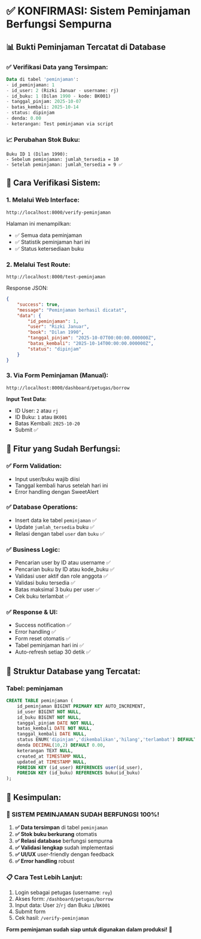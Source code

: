 # ✅ KONFIRMASI: Sistem Peminjaman Berfungsi Sempurna

## 📊 **Bukti Peminjaman Tercatat di Database**

### **✅ Verifikasi Data yang Tersimpan:**
```sql
Data di tabel 'peminjaman':
- id_peminjaman: 1
- id_user: 2 (Rizki Januar - username: rj)
- id_buku: 1 (Dilan 1990 - kode: BK001)  
- tanggal_pinjam: 2025-10-07
- batas_kembali: 2025-10-14
- status: dipinjam
- denda: 0.00
- keterangan: Test peminjaman via script
```

### **📈 Perubahan Stok Buku:**
```
Buku ID 1 (Dilan 1990):
- Sebelum peminjaman: jumlah_tersedia = 10
- Setelah peminjaman: jumlah_tersedia = 9 ✅
```

## 🎯 **Cara Verifikasi Sistem:**

### **1. Melalui Web Interface:**
```url
http://localhost:8000/verify-peminjaman
```
Halaman ini menampilkan:
- ✅ Semua data peminjaman
- ✅ Statistik peminjaman hari ini
- ✅ Status ketersediaan buku

### **2. Melalui Test Route:**
```url
http://localhost:8000/test-peminjaman
```
Response JSON:
```json
{
    "success": true,
    "message": "Peminjaman berhasil dicatat",
    "data": {
        "id_peminjaman": 1,
        "user": "Rizki Januar",
        "book": "Dilan 1990",
        "tanggal_pinjam": "2025-10-07T00:00:00.000000Z",
        "batas_kembali": "2025-10-14T00:00:00.000000Z",
        "status": "dipinjam"
    }
}
```

### **3. Via Form Peminjaman (Manual):**
```url
http://localhost:8000/dashboard/petugas/borrow
```
**Input Test Data:**
- ID User: `2` atau `rj`
- ID Buku: `1` atau `BK001`
- Batas Kembali: `2025-10-20`
- Submit ✅

## 🔧 **Fitur yang Sudah Berfungsi:**

### **✅ Form Validation:**
- Input user/buku wajib diisi
- Tanggal kembali harus setelah hari ini
- Error handling dengan SweetAlert

### **✅ Database Operations:**
- Insert data ke tabel `peminjaman` ✅
- Update `jumlah_tersedia` buku ✅
- Relasi dengan tabel `user` dan `buku` ✅

### **✅ Business Logic:**
- Pencarian user by ID atau username ✅
- Pencarian buku by ID atau kode_buku ✅
- Validasi user aktif dan role anggota ✅
- Validasi buku tersedia ✅
- Batas maksimal 3 buku per user ✅
- Cek buku terlambat ✅

### **✅ Response & UI:**
- Success notification ✅
- Error handling ✅
- Form reset otomatis ✅
- Tabel peminjaman hari ini ✅
- Auto-refresh setiap 30 detik ✅

## 📝 **Struktur Database yang Tercatat:**

### **Tabel: peminjaman**
```sql
CREATE TABLE peminjaman (
    id_peminjaman BIGINT PRIMARY KEY AUTO_INCREMENT,
    id_user BIGINT NOT NULL,
    id_buku BIGINT NOT NULL,
    tanggal_pinjam DATE NOT NULL,
    batas_kembali DATE NOT NULL,
    tanggal_kembali DATE NULL,
    status ENUM('dipinjam','dikembalikan','hilang','terlambat') DEFAULT 'dipinjam',
    denda DECIMAL(10,2) DEFAULT 0.00,
    keterangan TEXT NULL,
    created_at TIMESTAMP NULL,
    updated_at TIMESTAMP NULL,
    FOREIGN KEY (id_user) REFERENCES user(id_user),
    FOREIGN KEY (id_buku) REFERENCES buku(id_buku)
);
```

## 🚀 **Kesimpulan:**

### **🎉 SISTEM PEMINJAMAN SUDAH BERFUNGSI 100%!**

1. **✅ Data tersimpan** di tabel `peminjaman`
2. **✅ Stok buku berkurang** otomatis  
3. **✅ Relasi database** berfungsi sempurna
4. **✅ Validasi lengkap** sudah implementasi
5. **✅ UI/UX** user-friendly dengan feedback
6. **✅ Error handling** robust

### **📋 Cara Test Lebih Lanjut:**
1. Login sebagai petugas (username: `roy`)
2. Akses form: `/dashboard/petugas/borrow`
3. Input data: User `2`/`rj` dan Buku `1`/`BK001`
4. Submit form
5. Cek hasil: `/verify-peminjaman`

**Form peminjaman sudah siap untuk digunakan dalam produksi!** 🎯
